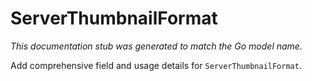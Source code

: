 # ServerThumbnailFormat

_This documentation stub was generated to match the Go model name._

Add comprehensive field and usage details for `ServerThumbnailFormat`.
